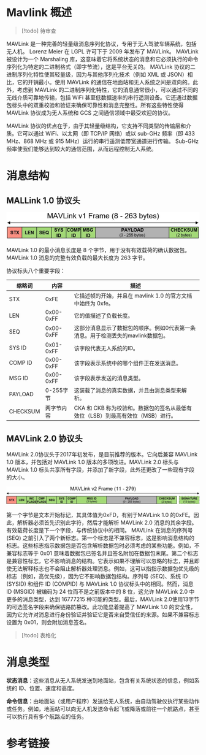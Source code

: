 # Mavlink 概述

> [!todo] 待审查

MAVLink 是一种完善的轻量级消息序列化协议，专用于无人驾驶车辆系统，包括无人机。 Lorenz Meier 在 LGPL 许可下于 2009 年发布了 MAVLink。 MAVLink 被设计为一个 Marshaling 库，这意味着它将系统状态的消息和它必须执行的命令序列化为特定的二进制格式（即字节流），这是平台无关的。 MAVLink 协议的二进制序列化特性使其轻量级，因为与其他序列化技术（例如 XML 或 JSON）相比，它的开销最小。使用 MAVLink 的通信在地面站和无人系统之间是双向的。此外，考虑到 MAVLink 的二进制序列化特性，它的消息通常很小，可以通过不同的无线介质可靠地传输，包括 WiFi 甚至低数据速率的串行遥测设备。它还通过数据包标头中的双重校验和验证来确保可靠性和消息完整性。所有这些特性使得 MAVLink 协议成为无人系统和 GCS 之间通信领域中最受欢迎的协议。

MAVLink 协议的优点在于，由于其轻量级结构，它支持不同类型的传输层和介质。它可以通过 WiFi、以太网（即 TCP/IP 网络）或以 sub-GHz 频率（即 433 MHz、868 MHz 或 915 MHz）运行的串行遥测低带宽通道进行传输。 Sub-GHz 频率使我们能够达到较大的通信范围，从而远程控制无人系统。

# 消息结构

## MALLink 1.0 协议头

![ | 600](asset/Pasted%20image%2020230701163452.png)

MAVLink 1.0 的最小消息长度是 8 个字节，用于没有有效载荷的确认数据包。MAVLink 1.0 消息的完整有效负载的最大长度为 263 字节。

协议标头八个重要字段：

| 缩略词 | 内容   | 描述                                                                         |
| ---------- | ---------- | -------------------------------------------------------------------------------- |
| STX        | 0xFE       | 它描述帧的开始，并且在 mavlink 1.0 的官方文档中始终为 0xfe。                     |
| LEN        | 0x00-0xFF  | 它的值描述了负载长度。                                                           |
| SEQ        | 0x00-0xFF  | 这部分消息显示了数据包的顺序。例如0代表第一条消息。用于检测丢失的mavlink数据包。 |
| SYS ID     | 0x01-0xFF  | 该字段代表无人系统的ID。                                                         |
| COMP ID    | 0x00-0xFF  | 该字段表示系统中的哪个组件正在发送消息。                                         |
| MSG ID     | 0x00-0xFF  | 该字段表示发送的消息类型。                                                       |
| PAYLOAD    | 0-255字节  | 这装载了消息的真实数据，并且由消息类型来解析。                                   |
| CHECKSUM   | 两字节内容 | CKA 和 CKB 称为校验和。数据包的签名从最低有效位（LSB）到最高有效位（MSB）进行。  |

## MAVLink 2.0 协议头

MAVLink 2.0协议头于2017年初发布，是目前推荐的版本。它向后兼容 MAVLink 1.0 版本，并包括对 MAVLink 1.0 版本的多项改进。MAVLink 2.0 标头与 MAVLink 1.0 标头共享所有字段，并添加了新字段，此外还更改了一些现有字段的大小。

![](asset/Pasted%20image%2020230701164008.png)

第一个字节是文本开始标记，其具体值为0xFD，有别于MAVLink 1.0 的0xFE。因此，解析器必须首先识别此字符，然后才能解析 MAVLink 2.0 消息的其余字段。有效载荷长度是下一个字段，与传统协议中的相同。 MAVLink 在消息的序列号 (SEQ) 之前引入了两个新标志。第一个标志是不兼容标志，这是影响消息结构的标志。这些标志指示数据包是否包含解析数据包时必须考虑的某些功能。例如，不兼容标志等于 0x01 意味着数据包已签名并且签名附加在数据包末尾。第二个标志是兼容性标志，它不影响消息的结构。它表示如果不理解可以忽略的标志，并且即使无法解释标志也不会阻止解析器处理消息。例如，这可以指指示数据包优先级的标志（例如，高优先级），因为它不影响数据包结构。序列号 (SEQ)、系统 ID (SYSID) 和组件 ID (COMPID) 与 MAVLink 1.0 协议标头中的相同。然而，消息 ID (MSGID) 被编码为 24 位而不是之前版本中的 8 位，这允许 MAVLink 2.0 中更多的消息类型，达到 16777215 种可能的类型。最后，MAVLink 2.0使用13字节的可选签名字段来确保链路防篡改。此功能显着提高了 MAVLink 1.0 的安全性，因为它允许对消息进行身份验证并验证它是否来自受信任的来源。如果不兼容标志设置为 0x01，则会附加消息签名。

> [!todo] 表格化

# 消息类型

**状态消息**：这些消息从无人系统发送到地面站，包含有关系统状态的信息，例如系统的 ID、位置、速度和高度。

**命令信息**：由地面站（或用户程序）发送给无人系统，由自动驾驶仪执行某些动作或任务。例如，地面站可以向无人机发送命令起飞或降落或前往一个航路点，甚至可以执行具有多个航路点的任务。

# 参考链接

[^1]: https://mavlink.io/en/messages/common.html